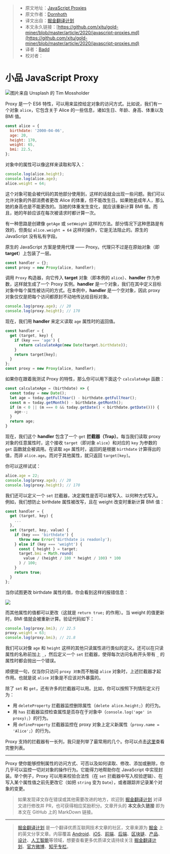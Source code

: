 > * 原文地址：[JavaScript Proxies](https://medium.com/javascript-in-plain-english/javascript-proxies-b41abcdd2bda)
> * 原文作者：[Dornhoth](https://medium.com/@dornhoth)
> * 译文出自：[掘金翻译计划](https://github.com/xitu/gold-miner)
> * 本文永久链接：[https://github.com/xitu/gold-miner/blob/master/article/2020/javascript-proxies.md](https://github.com/xitu/gold-miner/blob/master/article/2020/javascript-proxies.md)
> * 译者：[Badd](https://juejin.im/user/5b0f6d4b6fb9a009e405dda1)
> * 校对者：

# 小品 JavaScript Proxy

![图片来自 [Unsplash](https://unsplash.com/s/photos/private?utm_source=unsplash&utm_medium=referral&utm_content=creditCopyText) 的 [Tim Mossholder](https://unsplash.com/@timmossholder?utm_source=unsplash&utm_medium=referral&utm_content=creditCopyText)](https://cdn-images-1.medium.com/max/13200/1*MrmHIH3lN9LjMFcWS8GSVQ.jpeg)

Proxy 是一个 ES6 特性，可以用来监控给定对象的访问方式。比如说，我们有一个对象 `alice`，它包含关于 Alice 的一些信息，诸如生日、年龄、身高、体重以及 BMI 值。

```js
const alice = {
  birthdate: '2000-04-06',
  age: 20,
  height: 170,
  weight: 65,
  bmi: 22.5,
};
```

对象中的属性可以像这样来读取和写入：

```js
console.log(alice.height);
console.log(alice.age);
alice.weight = 64;
```

这个对象可能会被代码的其他部分使用到，这样的话就会出现一些问题。我们可以允许对象的外部消费者更改 Alice 的体重，但不能改生日。如果她是成年人，那么她的身高也是不能更改的。当她的体重发生变化，就应该重新计算 BMI 值。而且，她的年龄应该在每次被请求时都计算一次。

有一种思路是创建像 `getAge` 或 `setWeight` 这样的方法。部分情况下这种思路是有效的，但类似 `alice.weight = 64` 这样的操作，它是无法阻止的。原生的 JavaScript 没有私有字段。

原生的 JavaScript 方案是使用代理 —— Proxy。代理只不过是在原始对象（即 **target**）上包装了一层。

```js
const handler = {};
const proxy = new Proxy(alice, handler);
```

调用 `Proxy` 构造器，向它传入 **target** 对象（即本例的 `alice`）、**handler** 作为参数，这样就生成了一个 Proxy 实例。**handler** 是一个对象，我们在其中定义目标对象中每个属性被访问的方式。在本例中，**handler** 是一个空对象，因此 proxy 对象仅仅是把每个访问都原封不动地传达给目标对象。

```js
console.log(proxy.age); // 20
console.log(proxy.height); // 170
```

现在，我们用 **handler** 来定义读取 `age` 属性时的返回值。

```js
const handler = {
  get (target, key) {
    if (key === 'age') {
      return calculateAge(new Date(target.birthdate));
    }
    return target[key];
  }
};
const proxy = new Proxy(alice, handler);
```

如果你在跟着我测试 Proxy 的特性，那么你可以用下面这个 `calculateAge` 函数：

```js
const calculateAge = (birthdate) => {
  const today = new Date();
  let age = today.getFullYear() - birthdate.getFullYear();
  const m = today.getMonth() - birthdate.getMonth();
  if (m < 0 || (m === 0 && today.getDate() < birthdate.getDate())) {
    age--;
  }
  return age;
}
```

现在，我们这个 **handler** 包含了一个 `get` **拦截器（Trap）**。每当我们读取 proxy 对象的任意属性时，这个接收 `target`（即对象 `alice`）和对应的 `key` 为参数的 `get` 函数就会被调用。在读取 `age` 属性时，返回的是根据 `birthdate` 计算得出的值，而非 `alice.age`。而对于其他属性，就只返回 `target[key]`。

你可以这样试试：

```js
alice.age = 22;
console.log(proxy.age); // 20
console.log(proxy.height); // 170
```

我们还可以定义一个 `set` 拦截器，决定属性是否可以被写入、以何种方式写入。例如，我们想防止 birthdate 属性被改写，且在 weight 改变时重新计算 BMI 值：

```js
const handler = {
  get (target, key) {
    ...
  },
  set (target, key, value) {
    if (key === 'birthdate') {
      throw new Error('Birthdate is readonly');
    } else if (key === 'weight') {
      const { height } = target;
      target.bmi = Math.round(
        value / (height / 100 * height / 100) * 100
      ) / 100;
    }
    return true;
  }
};
```

当你试图更改 birthdate 属性的值，你会看到这样的报错信息：

![](https://cdn-images-1.medium.com/max/2000/1*F8c3i-QoEFYTEsXGLSAbiA.png)

而其他属性的值都可以更改（这就是 `return true;` 的作用）。当 weight 的值更新时，BMI 值就会被重新计算。验证代码如下：

```js
console.log(proxy.bmi); // 22.5
proxy.weight = 63;
console.log(proxy.bmi); // 21.8
```

我们可以对像 `age` 和 `height` 这样的其他只读属性进行类似的定义。还可以在只读属性的名称前加上 `_`，然后定义一个 `set` 拦截器，使得每次访问名称开头带有 `_` 的属性时都会抛出一个错误。

顺便提一句，仅当你只访问 `proxy 对象`而不触碰 `alice` 对象时，上述拦截器才起作用。也就是说 `alice` 对象是不应该对外暴露的。

除了 `set` 和 `get`，还有许多的拦截器可以用。比如，你可以按照下列情形定义行为：

* 用 `deleteProperty` 拦截器监控删除属性（`delete alice.height;`）的行为。
* 用 `has` 拦截器监控检查属性是否存在于对象中（`console.log('age' in proxy);`）的行为。
* 用 `defineProperty` 拦截器监控在 proxy 对象上定义新属性（`proxy.name = 'Alice';`）的行为。

Proxy 支持的拦截器有一长列，我只是列举了最常用的几个。你可以点击[这里](https://developer.mozilla.org/en-US/docs/Web/JavaScript/Reference/Global_Objects/Proxy)查看完整列表。

---

Proxy 使你能够控制属性的访问方式、可否以及如何读取、修改、添加或删除，你几乎可以监控一切对对象的操作行为。它能得力地帮助你在 JavaScript 中实现封装。举个例子，Proxy 可以用来校验合法性（在 `set` 拦截器中写入校验逻辑）、在写入某个属性值之前先更改它（如把 `string` 变为 `Date`），或者跟踪并记录某个对象的变更。

> 如果发现译文存在错误或其他需要改进的地方，欢迎到 [掘金翻译计划](https://github.com/xitu/gold-miner) 对译文进行修改并 PR，也可获得相应奖励积分。文章开头的 **本文永久链接** 即为本文在 GitHub 上的 MarkDown 链接。

---

> [掘金翻译计划](https://github.com/xitu/gold-miner) 是一个翻译优质互联网技术文章的社区，文章来源为 [掘金](https://juejin.im) 上的英文分享文章。内容覆盖 [Android](https://github.com/xitu/gold-miner#android)、[iOS](https://github.com/xitu/gold-miner#ios)、[前端](https://github.com/xitu/gold-miner#前端)、[后端](https://github.com/xitu/gold-miner#后端)、[区块链](https://github.com/xitu/gold-miner#区块链)、[产品](https://github.com/xitu/gold-miner#产品)、[设计](https://github.com/xitu/gold-miner#设计)、[人工智能](https://github.com/xitu/gold-miner#人工智能)等领域，想要查看更多优质译文请持续关注 [掘金翻译计划](https://github.com/xitu/gold-miner)、[官方微博](http://weibo.com/juejinfanyi)、[知乎专栏](https://zhuanlan.zhihu.com/juejinfanyi)。
